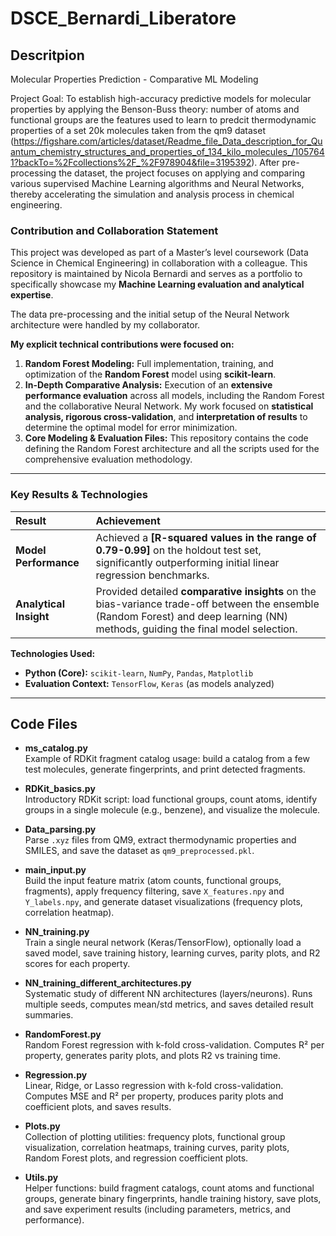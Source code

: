 # DSCE_Bernardi_Liberatore

## Descritpion
Molecular Properties Prediction - Comparative ML Modeling

Project Goal: To establish high-accuracy predictive models for molecular properties by applying the Benson-Buss theory: number of atoms and functional groups are the features used to learn to predcit thermodynamic properties of a set 20k molecules taken from the qm9 dataset (https://figshare.com/articles/dataset/Readme_file_Data_description_for_Quantum_chemistry_structures_and_properties_of_134_kilo_molecules_/1057641?backTo=%2Fcollections%2F_%2F978904&file=3195392). After pre-processing the dataset, the project focuses on applying and comparing various supervised Machine Learning algorithms and Neural Networks, thereby accelerating the simulation and analysis process in chemical engineering.

### Contribution and Collaboration Statement
This project was developed as part of a Master’s level coursework (Data Science in Chemical Engineering) in collaboration with a colleague. This repository is maintained by Nicola Bernardi and serves as a portfolio to specifically showcase my **Machine Learning evaluation and analytical expertise**.

The data pre-processing and the initial setup of the Neural Network architecture were handled by my collaborator.

**My explicit technical contributions were focused on:**

1.  **Random Forest Modeling:** Full implementation, training, and optimization of the **Random Forest** model using **scikit-learn**.
2.  **In-Depth Comparative Analysis:** Execution of an **extensive performance evaluation** across all models, including the Random Forest and the collaborative Neural Network. My work focused on **statistical analysis, rigorous cross-validation**, and **interpretation of results** to determine the optimal model for error minimization.
3.  **Core Modeling & Evaluation Files:** This repository contains the code defining the Random Forest architecture and all the scripts used for the comprehensive evaluation methodology.

---

### Key Results & Technologies

| Result | Achievement |
| :--- | :--- |
| **Model Performance** | Achieved a **[R-squared values in the range of 0.79-0.99]** on the holdout test set, significantly outperforming initial linear regression benchmarks. |
| **Analytical Insight** | Provided detailed **comparative insights** on the bias-variance trade-off between the ensemble (Random Forest) and deep learning (NN) methods, guiding the final model selection. |

**Technologies Used:**

* **Python (Core):** `scikit-learn`, `NumPy`, `Pandas`, `Matplotlib`
* **Evaluation Context:** `TensorFlow`, `Keras` (as models analyzed)

---


## Code Files

- **ms_catalog.py**  
  Example of RDKit fragment catalog usage: build a catalog from a few test molecules, generate fingerprints, and print detected fragments.

- **RDKit_basics.py**  
  Introductory RDKit script: load functional groups, count atoms, identify groups in a single molecule (e.g., benzene), and visualize the molecule.

- **Data_parsing.py**  
  Parse `.xyz` files from QM9, extract thermodynamic properties and SMILES, and save the dataset as `qm9_preprocessed.pkl`.

- **main_input.py**  
  Build the input feature matrix (atom counts, functional groups, fragments), apply frequency filtering, save `X_features.npy` and `Y_labels.npy`, and generate dataset visualizations (frequency plots, correlation heatmap).

- **NN_training.py**  
  Train a single neural network (Keras/TensorFlow), optionally load a saved model, save training history, learning curves, parity plots, and R2 scores for each property.

- **NN_training_different_architectures.py**  
  Systematic study of different NN architectures (layers/neurons). Runs multiple seeds, computes mean/std metrics, and saves detailed result summaries.

- **RandomForest.py**  
  Random Forest regression with k-fold cross-validation. Computes R² per property, generates parity plots, and plots R2 vs training time.

- **Regression.py**  
  Linear, Ridge, or Lasso regression with k-fold cross-validation. Computes MSE and R² per property, produces parity plots and coefficient plots, and saves results.

- **Plots.py**  
  Collection of plotting utilities: frequency plots, functional group visualization, correlation heatmaps, training curves, parity plots, Random Forest plots, and regression coefficient plots.

- **Utils.py**  
  Helper functions: build fragment catalogs, count atoms and functional groups, generate binary fingerprints, handle training history, save plots, and save experiment results (including parameters, metrics, and performance).
